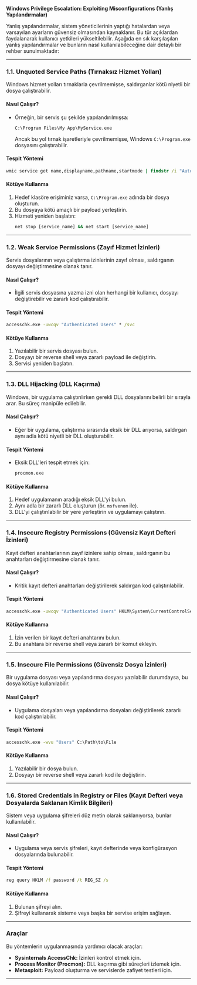 **Windows Privilege Escalation: Exploiting Misconfigurations (Yanlış Yapılandırmalar)**

Yanlış yapılandırmalar, sistem yöneticilerinin yaptığı hatalardan veya varsayılan ayarların güvensiz olmasından kaynaklanır. Bu tür açıklardan faydalanarak kullanıcı yetkileri yükseltilebilir. Aşağıda en sık karşılaşılan yanlış yapılandırmalar ve bunların nasıl kullanılabileceğine dair detaylı bir rehber sunulmaktadır:

---

### **1.1. Unquoted Service Paths (Tırnaksız Hizmet Yolları)**

Windows hizmet yolları tırnaklarla çevrilmemişse, saldırganlar kötü niyetli bir dosya çalıştırabilir.

#### **Nasıl Çalışır?**
- Örneğin, bir servis şu şekilde yapılandırılmışsa:
  ```
  C:\Program Files\My App\MyService.exe
  ```
  Ancak bu yol tırnak işaretleriyle çevrilmemişse, Windows `C:\Program.exe` dosyasını çalıştırabilir.

#### **Tespit Yöntemi**
```cmd
wmic service get name,displayname,pathname,startmode | findstr /i "Auto" | findstr /i /v "C:\Windows\\" | findstr /i /v """
```

#### **Kötüye Kullanma**
1. Hedef klasöre erişiminiz varsa, `C:\Program.exe` adında bir dosya oluşturun.
2. Bu dosyaya kötü amaçlı bir payload yerleştirin.
3. Hizmeti yeniden başlatın:
   ```cmd
   net stop [service_name] && net start [service_name]
   ```

---

### **1.2. Weak Service Permissions (Zayıf Hizmet İzinleri)**

Servis dosyalarının veya çalıştırma izinlerinin zayıf olması, saldırganın dosyayı değiştirmesine olanak tanır.

#### **Nasıl Çalışır?**
- İlgili servis dosyasına yazma izni olan herhangi bir kullanıcı, dosyayı değiştirebilir ve zararlı kod çalıştırabilir.

#### **Tespit Yöntemi**
```cmd
accesschk.exe -uwcqv "Authenticated Users" * /svc
```
#### **Kötüye Kullanma**
1. Yazılabilir bir servis dosyası bulun.
2. Dosyayı bir reverse shell veya zararlı payload ile değiştirin.
3. Servisi yeniden başlatın.

---

### **1.3. DLL Hijacking (DLL Kaçırma)**

Windows, bir uygulama çalıştırılırken gerekli DLL dosyalarını belirli bir sırayla arar. Bu süreç manipüle edilebilir.

#### **Nasıl Çalışır?**
- Eğer bir uygulama, çalıştırma sırasında eksik bir DLL arıyorsa, saldırgan aynı adla kötü niyetli bir DLL oluşturabilir.

#### **Tespit Yöntemi**
- Eksik DLL'leri tespit etmek için:
  ```cmd
  procmon.exe
  ```

#### **Kötüye Kullanma**
1. Hedef uygulamanın aradığı eksik DLL'yi bulun.
2. Aynı adla bir zararlı DLL oluşturun (ör. `msfvenom` ile).
3. DLL'yi çalıştırılabilir bir yere yerleştirin ve uygulamayı çalıştırın.

---

### **1.4. Insecure Registry Permissions (Güvensiz Kayıt Defteri İzinleri)**

Kayıt defteri anahtarlarının zayıf izinlere sahip olması, saldırganın bu anahtarları değiştirmesine olanak tanır.

#### **Nasıl Çalışır?**
- Kritik kayıt defteri anahtarları değiştirilerek saldırgan kod çalıştırılabilir.

#### **Tespit Yöntemi**
```cmd
accesschk.exe -uwcqv "Authenticated Users" HKLM\System\CurrentControlSet\Services
```

#### **Kötüye Kullanma**
1. İzin verilen bir kayıt defteri anahtarını bulun.
2. Bu anahtara bir reverse shell veya zararlı bir komut ekleyin.

---

### **1.5. Insecure File Permissions (Güvensiz Dosya İzinleri)**

Bir uygulama dosyası veya yapılandırma dosyası yazılabilir durumdaysa, bu dosya kötüye kullanılabilir.

#### **Nasıl Çalışır?**
- Uygulama dosyaları veya yapılandırma dosyaları değiştirilerek zararlı kod çalıştırılabilir.

#### **Tespit Yöntemi**
```cmd
accesschk.exe -wvu "Users" C:\Path\to\File
```

#### **Kötüye Kullanma**
1. Yazılabilir bir dosya bulun.
2. Dosyayı bir reverse shell veya zararlı kod ile değiştirin.

---

### **1.6. Stored Credentials in Registry or Files (Kayıt Defteri veya Dosyalarda Saklanan Kimlik Bilgileri)**

Sistem veya uygulama şifreleri düz metin olarak saklanıyorsa, bunlar kullanılabilir.

#### **Nasıl Çalışır?**
- Uygulama veya servis şifreleri, kayıt defterinde veya konfigürasyon dosyalarında bulunabilir.

#### **Tespit Yöntemi**
```cmd
reg query HKLM /f password /t REG_SZ /s
```

#### **Kötüye Kullanma**
1. Bulunan şifreyi alın.
2. Şifreyi kullanarak sisteme veya başka bir servise erişim sağlayın.

---

### **Araçlar**
Bu yöntemlerin uygulanmasında yardımcı olacak araçlar:
- **Sysinternals AccessChk:** İzinleri kontrol etmek için.
- **Process Monitor (Procmon):** DLL kaçırma gibi süreçleri izlemek için.
- **Metasploit:** Payload oluşturma ve servislerde zafiyet testleri için.

---
